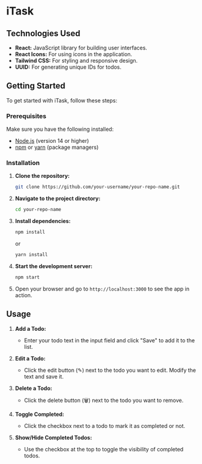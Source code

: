 <h1>iTask</h1>

## Technologies Used

- **React:** JavaScript library for building user interfaces.
- **React Icons:** For using icons in the application.
- **Tailwind CSS:** For styling and responsive design.
- **UUID:** For generating unique IDs for todos.

## Getting Started

To get started with iTask, follow these steps:

### Prerequisites

Make sure you have the following installed:

- [Node.js](https://nodejs.org/) (version 14 or higher)
- [npm](https://www.npmjs.com/) or [yarn](https://yarnpkg.com/) (package managers)

### Installation

1. **Clone the repository:**

   ```bash
   git clone https://github.com/your-username/your-repo-name.git
   ```

2. **Navigate to the project directory:**

   ```bash
   cd your-repo-name
   ```

3. **Install dependencies:**

   ```bash
   npm install
   ```

   or

   ```bash
   yarn install
   ```

4. **Start the development server:**

   ```bash
   npm start
   ```


5. Open your browser and go to `http://localhost:3000` to see the app in action.

## Usage

1. **Add a Todo:**
   - Enter your todo text in the input field and click "Save" to add it to the list.

2. **Edit a Todo:**
   - Click the edit button (✎) next to the todo you want to edit. Modify the text and save it.

3. **Delete a Todo:**
   - Click the delete button (🗑️) next to the todo you want to remove.

4. **Toggle Completed:**
   - Click the checkbox next to a todo to mark it as completed or not.

5. **Show/Hide Completed Todos:**
   - Use the checkbox at the top to toggle the visibility of completed todos.

